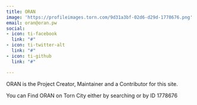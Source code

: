 ```yaml
---
title: ORAN
image: 'https://profileimages.torn.com/9d31a3bf-02d6-d29d-1778676.png'
email: oran@oran.pw
social:
- icon: ti-facebook
  link: "#"
- icon: ti-twitter-alt
  link: "#"
- icon: ti-github
  link: "#"

---
```

ORAN is the Project Creator, Maintainer and a Contributor for this site.

You can Find ORAN on Torn City either by searching or by ID 1778676

